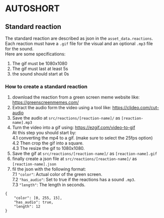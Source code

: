 # AUTOSHORT

## Standard reaction
The standard reaction are described as json in the `asset_data.reactions`.  
Each reaction must have a `.gif` file for the visual and an optional `.mp3` file for the sound.  
Here are some specifications:  
1. The gif must be 1080x1080
2. The gif must last at least 5s
3. the sound should start at 0s

### How to create a standard reaction
1. download the reaction from a green screen meme website like: https://greenscreenmemes.com/
2. Extract the audio form the video using a tool like: https://clideo.com/cut-audio
3. Save the audio at `src/reactions/[reaction-name]/` as `[reaction-name].mp3`
4. Turn the video into a gif using: https://ezgif.com/video-to-gif  
At this step you should start by:  
4.1 converting the mp4 to a gif. (make sure to select the 25fps option)  
4.2 Then crop the gif into a square.  
4.3 The resize the gif to 1080x1080.
5. Save the gif at `src/reactions/[reaction-name]/` as `[reaction-name].gif`
6. finally create a json file at `src/reactions/[reaction-name]/` as `[reaction-name].json`
7. fil the json with the following format:  
7.1 `"color"`: Actual color of the green screen.  
7.2 `"has_audio"`: Set to true if the reactions has a sound `.mp3`.  
7.3 `"length"`: The length in seconds.
```
{
    "color": [0, 255, 15],
    "has_audio": true,
    "length": 12
}
```